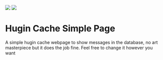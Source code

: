 <p>
<a href="https://chat.kryptokrona.se"><img src="https://img.shields.io/discord/562673808582901793?label=Discord&logo=Discord&logoColor=white&style=plastic"></a>
<a href="https://twitter.com/kryptokrona"><img src="https://img.shields.io/twitter/follow/kryptokrona?style=social"></a>
</p>

# Hugin Cache Simple Page

A simple hugin cache webpage to show messages in the database, no art masterpiece but it does the job fine. Feel free to change it however you want
